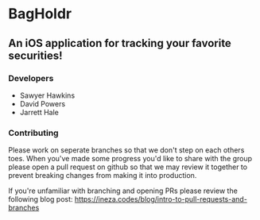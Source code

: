 # BagHoldr
## An iOS application for tracking your favorite securities!

### Developers
* Sawyer Hawkins
* David Powers
* Jarrett Hale

### Contributing
Please work on seperate branches so that we don't step on each others toes. When you've made some progress you'd like to share with the group please open a pull request on github so that we may review it together to prevent breaking changes from making it into production.

If you're unfamiliar with branching and opening PRs please review the following blog post: https://ineza.codes/blog/intro-to-pull-requests-and-branches